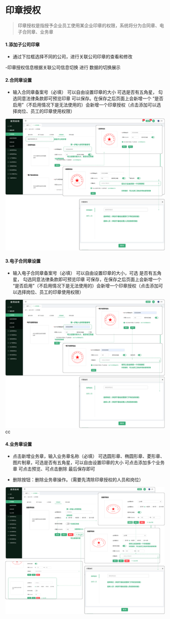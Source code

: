 # 印章授权


> 印章授权是指授予企业员工使用某企业印章的权限，系统将分为合同章、电子合同章、业务章

#### 1.添加子公司印章

* 通过下拉框选择不同的公司，进行关联公司印章的查看和修改

 -印章授权信息根据关联公司信息切换 进行 数据的切换展示


#### 2.合同章设置
* 输入合同章备案号（必填） 可以自由设置印章的大小 可选是否有五角星， 勾选同意法律条款即可预览印章 可以保存。在保存之后页面上会新增一个 “是否启用”（不启用情况下是无法使用的）会新增一个印章授权（点击添加可以选择岗位、员工的印章使用权限）

![如图所示](../../file/htz.png)

#### 3.电子合同章设置
* 输入电子合同章备案号（必填） 可以自由设置印章的大小，可选 是否有五角星， 勾选同意法律条款即可预览印章 可保存，在保存之后页面上会新增一个 “是否启用”（不启用情况下是无法使用的）会新增一个印章授权（点击添加可以选择岗位、员工的印章使用权限）

![如图所示](../../file/dzhtz.png)
cc
#### 4.业务章设置 
* 点击新增业务章，输入业务章名称（必填）  可选圆形章、椭圆形章、菱形章、图片制章，可选是否有五角星，可以自由设置印章的大小  可点击添加多个业务章 可点击预览、可点击删除  最后保存即可

* 删除按钮：删除业务章操作。（需要先清除印章授权的人员和岗位）

![如图所示](../../file/ywz.png)

